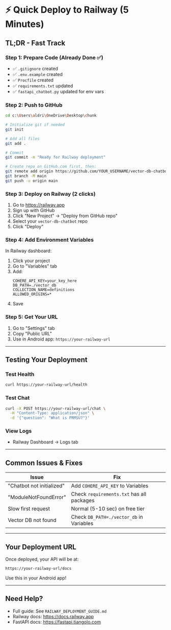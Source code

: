 # ⚡ Quick Deploy to Railway (5 Minutes)

## TL;DR - Fast Track

### Step 1: Prepare Code (Already Done ✅)
- ✅ `.gitignore` created
- ✅ `.env.example` created
- ✅ `Procfile` created
- ✅ `requirements.txt` updated
- ✅ `fastapi_chatbot.py` updated for env vars

### Step 2: Push to GitHub
```bash
cd c:\Users\aldri\OneDrive\Desktop\chunk

# Initialize git if needed
git init

# Add all files
git add .

# Commit
git commit -m "Ready for Railway deployment"

# Create repo on GitHub.com first, then:
git remote add origin https://github.com/YOUR_USERNAME/vector-db-chatbot.git
git branch -M main
git push -u origin main
```

### Step 3: Deploy on Railway (2 clicks)
1. Go to https://railway.app
2. Sign up with GitHub
3. Click "New Project" → "Deploy from GitHub repo"
4. Select your `vector-db-chatbot` repo
5. Click "Deploy"

### Step 4: Add Environment Variables
In Railway dashboard:
1. Click your project
2. Go to "Variables" tab
3. Add:
   ```
   COHERE_API_KEY=your_key_here
   DB_PATH=./vector_db
   COLLECTION_NAME=definitions
   ALLOWED_ORIGINS=*
   ```
4. Save

### Step 5: Get Your URL
1. Go to "Settings" tab
2. Copy "Public URL"
3. Use in Android app: `https://your-railway-url`

---

## Testing Your Deployment

### Test Health
```bash
curl https://your-railway-url/health
```

### Test Chat
```bash
curl -X POST https://your-railway-url/chat \
  -H "Content-Type: application/json" \
  -d '{"question": "What is PRMSU?"}'
```

### View Logs
- Railway Dashboard → Logs tab

---

## Common Issues & Fixes

| Issue | Fix |
|-------|-----|
| "Chatbot not initialized" | Add `COHERE_API_KEY` to Variables |
| "ModuleNotFoundError" | Check `requirements.txt` has all packages |
| Slow first request | Normal (5-10 sec) on free tier |
| Vector DB not found | Check `DB_PATH=./vector_db` in Variables |

---

## Your Deployment URL
Once deployed, your API will be at:
```
https://your-railway-url/docs
```

Use this in your Android app!

---

## Need Help?
- Full guide: See `RAILWAY_DEPLOYMENT_GUIDE.md`
- Railway docs: https://docs.railway.app
- FastAPI docs: https://fastapi.tiangolo.com


